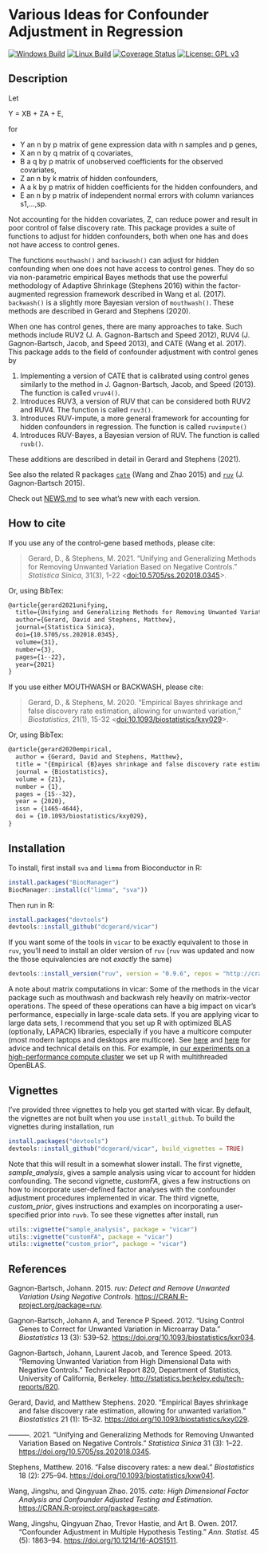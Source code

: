 Various Ideas for Confounder Adjustment in Regression
================

<!-- README.md is generated from README.Rmd. Please edit that file -->

[![Windows
Build](https://ci.appveyor.com/api/projects/status/github/dcgerard/vicar?branch=master&svg=true)](https://ci.appveyor.com/project/dcgerard/vicar)
[![Linux
Build](https://travis-ci.org/dcgerard/vicar.svg?branch=master)](https://travis-ci.org/dcgerard/vicar)
[![Coverage
Status](https://coveralls.io/repos/github/dcgerard/vicar/badge.svg?branch=master)](https://coveralls.io/github/dcgerard/vicar?branch=master)
[![License: GPL
v3](https://img.shields.io/badge/License-GPL%20v3-blue.svg)](https://www.gnu.org/licenses/gpl-3.0)

## Description

Let

Y = XB + ZA + E,

for

-   Y an n by p matrix of gene expression data with n samples and p
    genes,
-   X an n by q matrix of q covariates,
-   B a q by p matrix of unobserved coefficients for the observed
    covariates,
-   Z an n by k matrix of hidden confounders,
-   A a k by p matrix of hidden coefficients for the hidden confounders,
    and
-   E an n by p matrix of independent normal errors with column
    variances s1,…,sp.

Not accounting for the hidden covariates, Z, can reduce power and result
in poor control of false discovery rate. This package provides a suite
of functions to adjust for hidden confounders, both when one has and
does not have access to control genes.

The functions `mouthwash()` and `backwash()` can adjust for hidden
confounding when one does not have access to control genes. They do so
via non-parametric empirical Bayes methods that use the powerful
methodology of Adaptive Shrinkage (Stephens 2016) within the
factor-augmented regression framework described in Wang et al. (2017).
`backwash()` is a slightly more Bayesian version of `mouthwash()`. These
methods are described in Gerard and Stephens (2020).

When one has control genes, there are many approaches to take. Such
methods include RUV2 (J. A. Gagnon-Bartsch and Speed 2012), RUV4 (J.
Gagnon-Bartsch, Jacob, and Speed 2013), and CATE (Wang et al. 2017).
This package adds to the field of confounder adjustment with control
genes by

1.  Implementing a version of CATE that is calibrated using control
    genes similarly to the method in J. Gagnon-Bartsch, Jacob, and
    Speed (2013). The function is called `vruv4()`.
2.  Introduces RUV3, a version of RUV that can be considered both RUV2
    and RUV4. The function is called `ruv3()`.
3.  Introduces RUV-impute, a more general framework for accounting for
    hidden confounders in regression. The function is called
    `ruvimpute()`
4.  Introduces RUV-Bayes, a Bayesian version of RUV. The function is
    called `ruvb()`.

These additions are described in detail in Gerard and Stephens (2021).

See also the related R packages
[`cate`](https://cran.r-project.org/package=cate) (Wang and Zhao 2015)
and [`ruv`](https://cran.r-project.org/package=ruv) (J. Gagnon-Bartsch
2015).

Check out [NEWS.md](NEWS.md) to see what’s new with each version.

## How to cite

If you use any of the control-gene based methods, please cite:

> Gerard, D., & Stephens, M. 2021. “Unifying and Generalizing Methods
> for Removing Unwanted Variation Based on Negative Controls.”
> *Statistica Sinica*, 31(3), 1-22
> &lt;[doi:10.5705/ss.202018.0345](https://doi.org/10.5705/ss.202018.0345)&gt;.

Or, using BibTex:

``` tex
@article{gerard2021unifying,
  title={Unifying and Generalizing Methods for Removing Unwanted Variation Based on Negative Controls},
  author={Gerard, David and Stephens, Matthew},
  journal={Statistica Sinica},
  doi={10.5705/ss.202018.0345},
  volume={31},
  number={3},
  pages={1--22},
  year={2021}
}
```

If you use either MOUTHWASH or BACKWASH, please cite:

> Gerard, D., & Stephens, M. 2020. “Empirical Bayes shrinkage and false
> discovery rate estimation, allowing for unwanted variation,”
> *Biostatistics*, 21(1), 15-32
> &lt;[doi:10.1093/biostatistics/kxy029](https://doi.org/10.1093/biostatistics/kxy029)&gt;.

Or, using BibTex:

``` tex
@article{gerard2020empirical,
  author = {Gerard, David and Stephens, Matthew},
  title = "{Empirical {B}ayes shrinkage and false discovery rate estimation, allowing for unwanted variation}",
  journal = {Biostatistics},
  volume = {21},
  number = {1},
  pages = {15--32},
  year = {2020},
  issn = {1465-4644},
  doi = {10.1093/biostatistics/kxy029},
}
```

## Installation

To install, first install `sva` and `limma` from Bioconductor in R:

``` r
install.packages("BiocManager")
BiocManager::install(c("limma", "sva"))
```

Then run in R:

``` r
install.packages("devtools")
devtools::install_github("dcgerard/vicar")
```

If you want some of the tools in `vicar` to be exactly equivalent to
those in `ruv`, you’ll need to install an older version of `ruv` (`ruv`
was updated and now the those equivalencies are not *exactly* the same)

``` r
devtools::install_version("ruv", version = "0.9.6", repos = "http://cran.us.r-project.org")
```

A note about matrix computations in vicar: Some of the methods in the
vicar package such as mouthwash and backwash rely heavily on
matrix-vector operations. The speed of these operations can have a big
impact on vicar’s performance, especially in large-scale data sets. If
you are applying vicar to large data sets, I recommend that you set up R
with optimized BLAS (optionally, LAPACK) libraries, especially if you
have a multicore computer (most modern laptops and desktops are
multicore). See
[here](https://csgillespie.github.io/efficientR/set-up.html#blas-and-alternative-r-interpreters)
and
[here](https://cran.r-project.org/doc/manuals/r-release/R-admin.html#Linear-algebra)
for advice and technical details on this. For example, in [our
experiments on a high-performance compute
cluster](https://github.com/pcarbo/mouthwash_sims/blob/master/mouthwash.sbatch)
we set up R with multithreaded OpenBLAS.

## Vignettes

I’ve provided three vignettes to help you get started with vicar. By
default, the vignettes are not built when you use `install_github`. To
build the vignettes during installation, run

``` r
install.packages("devtools")
devtools::install_github("dcgerard/vicar", build_vignettes = TRUE)
```

Note that this will result in a somewhat slower install. The first
vignette, *sample\_analysis*, gives a sample analysis using vicar to
account for hidden confounding. The second vignette, *customFA*, gives a
few instructions on how to incorporate user-defined factor analyses with
the confounder adjustment procedures implemented in vicar. The third
vignette, *custom\_prior*, gives instructions and examples on
incorporating a user-specified prior into `ruvb`. To see these vignettes
after install, run

``` r
utils::vignette("sample_analysis", package = "vicar")
utils::vignette("customFA", package = "vicar")
utils::vignette("custom_prior", package = "vicar")
```

## References

<div id="refs" class="references csl-bib-body hanging-indent">

<div id="ref-bartsch2015ruv" class="csl-entry">

Gagnon-Bartsch, Johann. 2015. *<span class="nocase">ruv</span>: Detect
and Remove Unwanted Variation Using Negative Controls*.
<https://CRAN.R-project.org/package=ruv>.

</div>

<div id="ref-gagnon2012using" class="csl-entry">

Gagnon-Bartsch, Johann A, and Terence P Speed. 2012. “Using Control
Genes to Correct for Unwanted Variation in Microarray Data.”
*Biostatistics* 13 (3): 539–52.
<https://doi.org/10.1093/biostatistics/kxr034>.

</div>

<div id="ref-gagnon2013removing" class="csl-entry">

Gagnon-Bartsch, Johann, Laurent Jacob, and Terence Speed. 2013.
“Removing Unwanted Variation from High Dimensional Data with Negative
Controls.” Technical Report 820, Department of Statistics, University of
California, Berkeley. <http://statistics.berkeley.edu/tech-reports/820>.

</div>

<div id="ref-gerard2020empirical" class="csl-entry">

Gerard, David, and Matthew Stephens. 2020. “<span
class="nocase">Empirical Bayes shrinkage and false discovery rate
estimation, allowing for unwanted variation</span>.” *Biostatistics* 21
(1): 15–32. <https://doi.org/10.1093/biostatistics/kxy029>.

</div>

<div id="ref-gerard2021unifying" class="csl-entry">

———. 2021. “Unifying and Generalizing Methods for Removing Unwanted
Variation Based on Negative Controls.” *Statistica Sinica* 31 (3): 1–22.
<https://doi.org/10.5705/ss.202018.0345>.

</div>

<div id="ref-stephens2016false" class="csl-entry">

Stephens, Matthew. 2016. “<span class="nocase">False discovery rates: a
new deal</span>.” *Biostatistics* 18 (2): 275–94.
<https://doi.org/10.1093/biostatistics/kxw041>.

</div>

<div id="ref-wang2015cate" class="csl-entry">

Wang, Jingshu, and Qingyuan Zhao. 2015. *<span
class="nocase">cate</span>: High Dimensional Factor Analysis and
Confounder Adjusted Testing and Estimation*.
<https://CRAN.R-project.org/package=cate>.

</div>

<div id="ref-wang2017confounder" class="csl-entry">

Wang, Jingshu, Qingyuan Zhao, Trevor Hastie, and Art B. Owen. 2017.
“Confounder Adjustment in Multiple Hypothesis Testing.” *Ann. Statist.*
45 (5): 1863–94. <https://doi.org/10.1214/16-AOS1511>.

</div>

</div>
